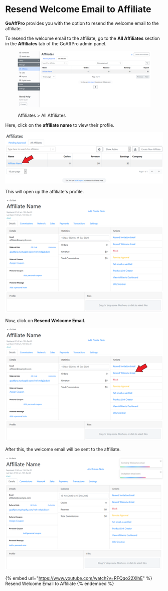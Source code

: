# Resend Welcome Email to Affiliate

**GoAffPro** provides you with the option to resend the welcome email to the affiliate.

To resend the welcome email to the affiliate, go to the **All Affiliates** section in the **Affiliates** tab of the GoAffPro admin panel.

<figure><img src="../../../.gitbook/assets/image (3520).png" alt=""><figcaption><p>Affiliates > All Affiliates</p></figcaption></figure>

Here, click on the **affiliate name** to view their profile.

![Click on the affiliate name](<../../../.gitbook/assets/Screenshot 2020-12-15 015250.png>)

This will open up the affiliate's profile.

![Affiliate Profile](<../../../.gitbook/assets/Screenshot 2020-12-15 015617 (1).png>)

Now, click on **Resend Welcome Email**.

![Click on Resend Welcome Email](<../../../.gitbook/assets/Screenshot 2020-12-15 015617 (2).png>)

After this, the welcome email will be sent to the affiliate.

![](<../../../.gitbook/assets/Screenshot 2020-12-15 021703.png>)

{% embed url="https://www.youtube.com/watch?v=RFQqo22XIhE" %}
Resend Welcome Email to Affiliate
{% endembed %}
